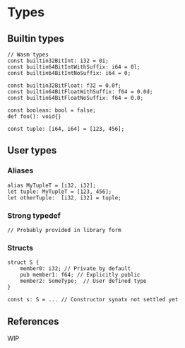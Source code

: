 # Types

## Builtin types

``` scot
// Wasm types
const builtin32BitInt: i32 = 0i;
const builtin64BitIntWithSuffix: i64 = 0l;
const builtin64BitIntNoSuffix: i64 = 0;

const builtin32BitFloat: f32 = 0.0f;
const builtin64BitFloatWithSuffix: f64 = 0.0d;
const builtin64BitFloatNoSuffix: f64 = 0.0;

const boolean: bool = false;
def foo(): void{}

const tuple: [i64, i64] = [123, 456];
```

## User types

### Aliases

``` scot
alias MyTupleT = [i32, i32];
let tuple: MyTupleT = [123, 456];
let otherTuple:  [i32, i32] = tuple;
```

### Strong typedef

``` scot
// Probably provided in library form
```

### Structs

``` scot
struct S {
    member0: i32; // Private by default
    pub member1: f64; // Explicitly public
    member2: SomeType;  // User defined type
}

const s: S = ... // Constructor synatx not settled yet
```

## References

WIP

